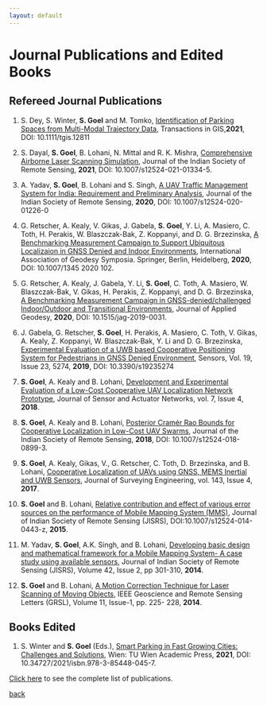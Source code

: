 ```yaml
---
layout: default
---
```


# Journal Publications and Edited Books

## Refereed Journal Publications
1. S. Dey, S. Winter, **S. Goel** and M. Tomko, [Identification of Parking Spaces from Multi-Modal Trajectory Data](https://onlinelibrary.wiley.com/share/author/XTJKYB4M6BTIF4CX3WHG?target=10.1111/tgis.12811), Transactions in GIS,**2021**, DOI: 10.1111/tgis.12811

2. S. Dayal, **S. Goel**, B. Lohani, N. Mittal and R. K. Mishra, [Comprehensive Airborne Laser Scanning Simulation](https://link.springer.com/article/10.1007/s12524-021-01334-5), Journal of the Indian Society of Remote Sensing, **2021**, DOI: 10.1007/s12524-021-01334-5.

3. A. Yadav, **S. Goel**, B. Lohani and S. Singh, [A UAV Traffic Management System for India: Requirement and Preliminary Analysis](https://link.springer.com/article/10.1007/s12524-020-01226-0), Journal of the Indian Society of Remote Sensing, **2020**, DOI: 10.1007/s12524-020-01226-0

4. G. Retscher, A. Kealy, V. Gikas, J. Gabela, **S. Goel**, Y. Li, A. Masiero, C. Toth, H. Perakis, W. Blaszczak-Bak, Z. Koppanyi, and D. G. Brzezinska, [A Benchmarking Measurement Campaign to Support Ubiquitous Localizaion in GNSS Denied and Indoor Environments](https://link.springer.com/chapter/10.1007/1345_2020_102), International Association of Geodesy Symposia. Springer, Berlin, Heidelberg, **2020**, DOI: 10.1007/1345 2020 102.

5. G. Retscher, A. Kealy, J. Gabela, Y. Li, **S. Goel**, C. Toth, A. Masiero, W. Blaszczak-Bak, V. Gikas, H. Perakis, Z. Koppanyi, and D. G. Brzezinska, [A Benchmarking Measurement Campaign in GNSS-denied/challenged Indoor/Outdoor and Transitional Environments](https://www.degruyter.com/document/doi/10.1515/jag-2019-0031/html), Journal of Applied Geodesy, **2020**, DOI: 10.1515/jag-2019-0031.

6. J. Gabela, G. Retscher, **S. Goel**, H. Perakis, A. Masiero, C. Toth, V. Gikas, A. Kealy, Z. Koppanyi, W. Blaszczak-Bak, Y. Li and D. G. Brzezinska, [Experimental Evaluation of a UWB based Cooperative Positioning System for Pedestrians in GNSS Denied Environment](https://www.mdpi.com/1424-8220/19/23/5274), Sensors, Vol. 19, Issue 23, 5274, **2019**, DOI: 10.3390/s19235274

7. **S. Goel**, A. Kealy and B. Lohani, [Development and Experimental Evaluation of a Low-Cost Cooperative UAV Localization Network Prototype](https://www.mdpi.com/2224-2708/7/4/42), Journal of Sensor and Actuator Networks, vol. 7, Issue 4, **2018**.

8. **S. Goel**, A. Kealy and B. Lohani, [Posterior Cramér Rao Bounds for Cooperative Localization in Low-Cost UAV Swarms](https://link.springer.com/article/10.1007/s12524-018-0899-3), Journal of the Indian Society of Remote Sensing, **2018**, DOI: 10.1007/s12524-018-0899-3.

9. **S. Goel**, A. Kealy, Gikas, V., G. Retscher, C. Toth, D. Brzezinska, and B. Lohani, [Cooperative Localization of UAVs using GNSS, MEMS Inertial and UWB Sensors](https://ascelibrary.org/doi/10.1061/%28ASCE%29SU.1943-5428.0000230), Journal of Surveying Engineering, vol. 143, Issue 4, **2017**.

10. **S. Goel** and B. Lohani, [Relative contribution and effect of various error sources on the performance of Mobile Mapping System (MMS)](https://link.springer.com/article/10.1007/s12524-014-0443-z), Journal of Indian Society of Remote Sensing (JISRS), DOI:10.1007/s12524-014-0443-z, **2015**.

11. M. Yadav, **S. Goel**, A.K. Singh, and B. Lohani, [Developing basic design and mathematical framework for a Mobile Mapping System- A case study using available sensors](https://link.springer.com/article/10.1007/s12524-013-0340-x), Journal of Indian Society of Remote Sensing (JISRS), Volume 42, Issue 2, pp 301-310, **2014**.

12. **S. Goel** and B. Lohani, [A Motion Correction Technique for Laser Scanning of Moving Objects](https://ieeexplore.ieee.org/abstract/document/6522133), IEEE Geoscience and Remote Sensing Letters (GRSL), Volume 11, Issue-1, pp. 225- 228, **2014**.


## Books Edited
1. S. Winter and **S. Goel** (Eds.), [Smart Parking in Fast Growing Cities: Challenges and Solutions](https://www.tuwien.at/academicpress/en/product/smart-parking-in-fast-growing-cities-ebook/), Wien: TU Wien Academic Press, **2021**, DOI: 10.34727/2021/isbn.978-3-85448-045-7.

[Click here](https://scholar.google.co.in/citations?user=a3gmiy0AAAAJ&hl=en) to see the complete list of publications.

[back](./)
